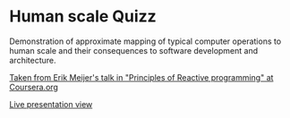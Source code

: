 Human scale Quizz
=================

Demonstration of approximate mapping of typical computer operations to human scale and their consequences to software development and architecture.

[Taken from Erik Meijer's talk in "Principles of Reactive programming" at Coursera.org](https://www.coursera.org/course/reactive)

[Live presentation view](http://htmlpreview.github.io/?https://github.com/kleibl/human_scale_quizz/blob/master/index.html)
